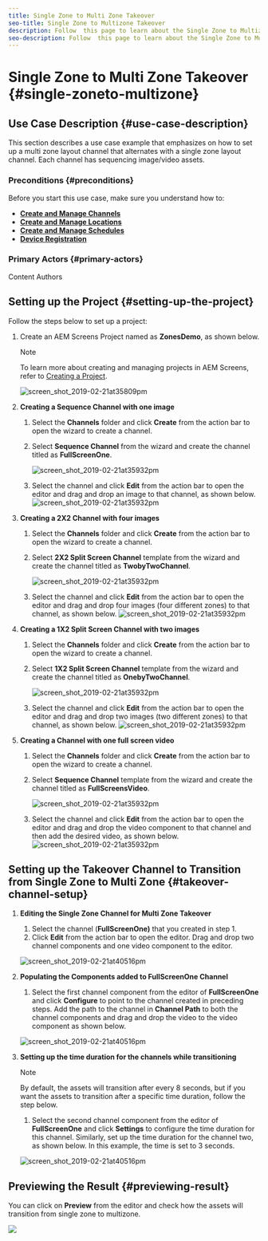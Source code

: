 ```yaml
---
title: Single Zone to Multi Zone Takeover
seo-title: Single Zone to Multizone Takeover
description: Follow  this page to learn about the Single Zone to Multizone Takeover in an AEM Screens project.  
seo-description: Follow  this page to learn about the Single Zone to Multizone Takeover in an AEM Screens project.    
---
```


# Single Zone to Multi Zone Takeover {#single-zoneto-multizone}

## Use Case Description {#use-case-description}

This section describes a use case example that emphasizes on how to set up a multi zone layout channel that alternates with a single zone layout channel. Each channel has sequencing image/video assets.

### Preconditions {#preconditions}

Before you start this use case, make sure you understand how to:

* **[Create and Manage Channels](/help/screens/managing-channels.md)**
* **[Create and Manage Locations](/help/screens/managing-locations.md)**
* **[Create and Manage Schedules](/help/screens/managing-schedules.md)**
* **[Device Registration](/help/screens/device-registration.md)**

### Primary Actors {#primary-actors}

Content Authors

## Setting up the Project {#setting-up-the-project}

Follow the steps below to set up a project:

1. Create an AEM Screens Project named as **ZonesDemo**, as shown below.

   >[!NOTE]
   >
   >To learn more about creating and managing projects in AEM Screens, refer to [Creating a Project](/help/screens/creating-a-screens-project.md).

   ![screen_shot_2019-02-21at35809pm](assets/SZtoMZ1.png)

1. **Creating a Sequence Channel with one image**

    1. Select the **Channels** folder and click **Create** from the action bar to open the wizard to create a channel.
    1. Select **Sequence Channel** from the wizard and create the channel titled as **FullScreenOne**.

       ![screen_shot_2019-02-21at35932pm](assets/SZtoMZ2.png)
    1. Select the channel and click **Edit** from the action bar to open the editor and drag and drop an image to that channel, as shown below.
        ![screen_shot_2019-02-21at35932pm](assets/SZtoMZ3.png)

1. **Creating a 2X2 Channel with four images**

    1. Select the **Channels** folder and click **Create** from the action bar to open the wizard to create a channel.

    1. Select **2X2 Split Screen Channel** template from the wizard and create the channel titled as **TwobyTwoChannel**.

       ![screen_shot_2019-02-21at35932pm](assets/SZtoMZ4.png)
    1. Select the channel and click **Edit** from the action bar to open the editor and drag and drop four images (four different zones) to that channel, as shown below.
        ![screen_shot_2019-02-21at35932pm](assets/SZtoMZ5.png)

1. **Creating a 1X2 Split Screen Channel with two images**

    1. Select the **Channels** folder and click **Create** from the action bar to open the wizard to create a channel.

    1. Select **1X2 Split Screen Channel** template from the wizard and create the channel titled as **OnebyTwoChannel**.

       ![screen_shot_2019-02-21at35932pm](assets/SZtoMZ6.png)
    1. Select the channel and click **Edit** from the action bar to open the editor and drag and drop two images (two different zones) to that channel, as shown below.
        ![screen_shot_2019-02-21at35932pm](assets/SZtoMZ7.png)

1. **Creating a Channel with one full screen video**

    1. Select the **Channels** folder and click **Create** from the action bar to open the wizard to create a channel.

    1. Select **Sequence Channel** template from the wizard and create the channel titled as **FullScreensVideo**.

       ![screen_shot_2019-02-21at35932pm](assets/SZtoMZ8.png)
    1. Select the channel and click **Edit** from the action bar to open the editor and drag and drop the video component to that channel and then add the desired video, as shown below.
        ![screen_shot_2019-02-21at35932pm](assets/SZtoMZ9.png)

## Setting up the Takeover Channel to Transition from Single Zone to Multi Zone {#takeover-channel-setup}

1. **Editing the Single Zone Channel for Multi Zone Takeover**

    1. Select the channel (**FullScreenOne)** that you created in step 1.
    1. Click **Edit** from the action bar to open the editor. Drag and drop two channel components and one video component to the editor.

   ![screen_shot_2019-02-21at40516pm](assets/SZtoMZ10.png)

1. **Populating the Components added to FullScreenOne Channel**

     1. Select the first channel component from the editor of **FullScreenOne** and click **Configure** to point to the channel created in preceding steps. Add the path to the channel in **Channel Path** to both the channel components and drag and drop the video to the video component as shown below.

   ![screen_shot_2019-02-21at40516pm](assets/SZ_MZvideo1.gif)

1. **Setting up the time duration for the channels while transitioning**

   >[!NOTE]
   >
   >By default, the assets will transition after every 8 seconds, but if you want the assets to transition after a specific time duration, follow the step below.

   1. Select the second channel component from the editor of **FullScreenOne** and click **Settings** to configure the time duration for this channel. Similarly, set up the time duration for the channel two, as shown below.
   In this example, the time is set to 3 seconds.

   ![screen_shot_2019-02-21at40516pm](assets/SZ_MZvideo2.gif)

## Previewing the Result {#previewing-result}

You can click on **Preview** from the editor and check how the assets will transition from single zone to multizone.

![](assets/SZ_MZvideo3.gif)
